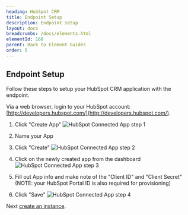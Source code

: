 ```yaml
---
heading: HubSpot CRM
title: Endpoint Setup
description: Endpoint setup
layout: docs
breadcrumbs: /docs/elements.html
elementId: 168
parent: Back to Element Guides
order: 5
---
```


## Endpoint Setup

Follow these steps to setup your HubSpot CRM application with the endpoint.

Via a web browser, login to your HubSpot account:
[http://developers.hubspot.com/](http://developers.hubspot.com/).

1. Click "Create App"
![HubSpot Connected App step 1](http://cloud-elements.com/wp-content/uploads/2016/01/HubSpotAPI1.png)

2. Name your App

3. Click "Create"
![HubSpot Connected App step 2](http://cloud-elements.com/wp-content/uploads/2016/01/HubSpotAPI2.png)

4. Click on the newly created app from the dashboard
![HubSpot Connected App step 3](http://cloud-elements.com/wp-content/uploads/2016/01/HubSpotAPI3.png)

5. Fill out App info and make note of the "Client ID" and "Client Secret" (NOTE: your HubSpot Portal ID is also required for provisioning)

6. Click "Save"
![HubSpot Connected App step 4](http://cloud-elements.com/wp-content/uploads/2016/01/HubSpotAPI4.png)

Next [create an instance](hubspot-crm-create-instance.html).

